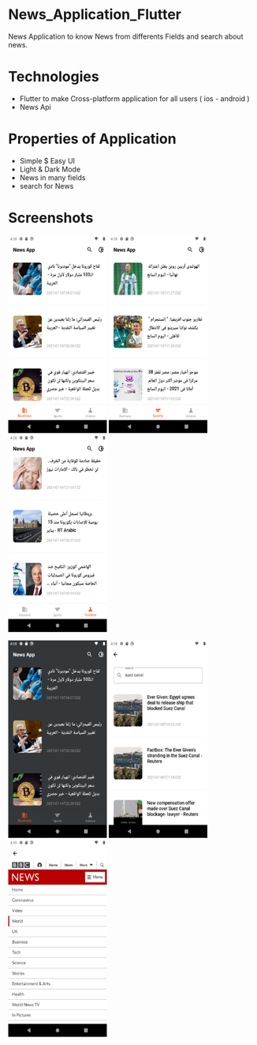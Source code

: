 # News_Application_Flutter

News Application to know News from differents Fields and search about news.


# Technologies

- Flutter to make Cross-platform application for all users ( ios - android )
- News Api


# Properties of Application

- Simple $ Easy UI
- Light & Dark Mode
- News in many fields
- search for News



# Screenshots

<img src = "__Screenshots/1.png" height="400" width="200">  <img src = "__Screenshots/2.png" height="400" width="200">  <img src = "__Screenshots/3.png" height="400" width="200"> 


<img src = "__Screenshots/4.PNG" height="400" width="200">  <img src = "__Screenshots/5.PNG" height="400" width="200">  <img src = "__Screenshots/6.png" height="400" width="200">

